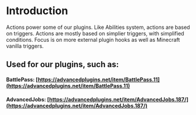 # Introduction

Actions power some of our plugins. Like Abilities system, actions are based on triggers. Actions are mostly based on simplier triggers, with simplified conditions. Focus is on more external plugin hooks as well as Minecraft vanilla triggers.

## Used for our plugins, such as:

#### BattlePass: [https://advancedplugins.net/item/BattlePass.11](https://advancedplugins.net/item/BattlePass.11)

#### AdvancedJobs: [https://advancedplugins.net/item/AdvancedJobs.187/](https://advancedplugins.net/item/AdvancedJobs.187/)
